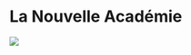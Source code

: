 <h1>La Nouvelle Académie</h1>

<a href="https://discord.gg/la-nouvelle-academie-679078702084259861"><img src="https://img.shields.io/discord/679078702084259861?logo=discord"/>
